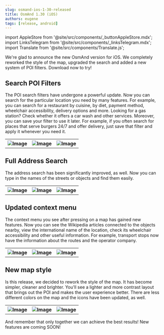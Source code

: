 ```yaml
---
slug: osmand-ios-1-30-released
title: OsmAnd 1.30 (iOS)
authors: eugene
tags: [release, android]
---
```

import AppleStore from '@site/src/components/_buttonAppleStore.mdx';
import LinksTelegram from '@site/src/components/_linksTelegram.mdx';
import Translate from '@site/src/components/Translate.js';


We're glad to announce the new OsmAnd version for iOS. We completely reworked the style of the map, upgraded the search and added a new system of POI filters. Download now to try!

<!--truncate-->

## Search POI Filters

The POI search filters have undergone a powerful update. Now you can search for the particular location you need by many features. For example, you can search for a restaurant by cuisine, by diet, payment method, wheelchair accessibility, delivery options and more.
Looking for a gas station? Check whether it offers a car wash and other services. Moreover, you can save your filter to use it later. For example, if you often search for places that serve burgers 24/7 and offer delivery, just save that filter and apply it whenever you need it.

<table class="blogimage">
  <tr>
    <th><img src={require('./ios_1.3_1.jpg').default} alt="Image"/></th>
    <th><img src={require('./ios_1.3_2.jpg').default} alt="Image"/></th>
    <th><img src={require('./ios_1.3_3.jpg').default} alt="Image"/></th>
    </tr>
</table> 

## Full Address Search

The address search has been significantly improved, as well. Now you can type in the names of the streets or objects and find them easily.

<table class="blogimage">
  <tr>
    <th><img src={require('./ios_1.3_4.jpg').default} alt="Image"/></th>
    <th><img src={require('./ios_1.3_5.jpg').default} alt="Image"/></th>
    <th><img src={require('./ios_1.3_6.jpg').default} alt="Image"/></th>
    </tr>
</table> 

## Updated context menu

The context menu you see after pressing on a map has gained new features. Now you can see the Wikipedia articles connected to the objects nearby, view the international name of the location, check its wheelchair accessibility and other useful information. For example, transport stops now have the information about the routes and the operator company.

<table class="blogimage">
  <tr>
    <th><img src={require('./ios_1.3_7.jpg').default} alt="Image"/></th>
    <th><img src={require('./ios_1.3_8.jpg').default} alt="Image"/></th>
    <th><img src={require('./ios_1.3_9.jpg').default} alt="Image"/></th>
    </tr>
</table> 

## New map style

Is this release, we decided to rework the style of the map. It has become simpler, cleaner and brighter. You'll see a lighter and more contrast layout that brings out the POI and makes the user experience better. There are less different colors on the map and the icons have been updated, as well.

<table class="blogimage">
  <tr>
    <th><img src={require('./ios_1.3_10.jpg').default} alt="Image"/></th>
    <th><img src={require('./ios_1.3_11.jpg').default} alt="Image"/></th>
    <th><img src={require('./ios_1.3_12.jpg').default} alt="Image"/></th>
    </tr>
</table> 


And remember that only together we can achieve the best results!
New features are coming SOON!






<LinksTelegram/>
<AppleStore/>